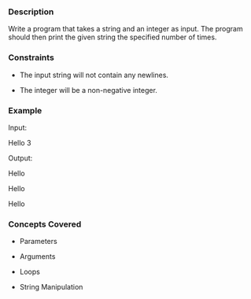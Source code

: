 ### Description
Write a program that takes a string and an integer as input. The program should then print the given string the specified number of times.

### Constraints
*   The input string will not contain any newlines.
*   The integer will be a non-negative integer.

### Example
Input:

Hello 3


Output:

Hello
Hello
Hello


### Concepts Covered
*   Parameters
*   Arguments
*   Loops
*   String Manipulation